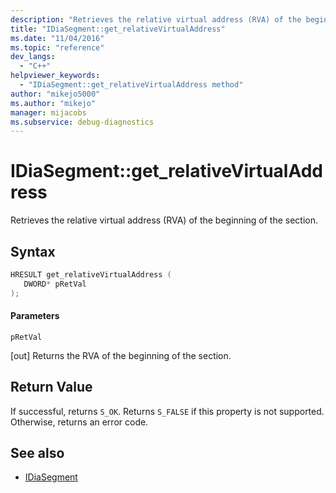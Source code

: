 ```yaml
---
description: "Retrieves the relative virtual address (RVA) of the beginning of the section."
title: "IDiaSegment::get_relativeVirtualAddress"
ms.date: "11/04/2016"
ms.topic: "reference"
dev_langs:
  - "C++"
helpviewer_keywords:
  - "IDiaSegment::get_relativeVirtualAddress method"
author: "mikejo5000"
ms.author: "mikejo"
manager: mijacobs
ms.subservice: debug-diagnostics
---
```

# IDiaSegment::get_relativeVirtualAddress

Retrieves the relative virtual address (RVA) of the beginning of the section.

## Syntax

```C++
HRESULT get_relativeVirtualAddress ( 
   DWORD* pRetVal
);
```

#### Parameters
 `pRetVal`

[out] Returns the RVA of the beginning of the section.

## Return Value
 If successful, returns `S_OK`. Returns `S_FALSE` if this property is not supported. Otherwise, returns an error code.

## See also
- [IDiaSegment](../../debugger/debug-interface-access/idiasegment.md)
